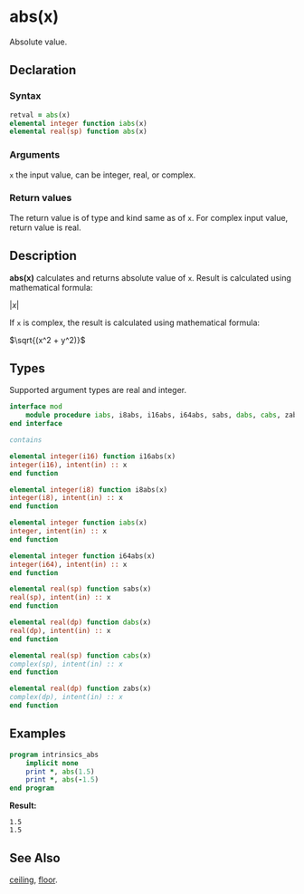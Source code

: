 # abs(x)

Absolute value.

## Declaration

### Syntax

```fortran
retval = abs(x)
elemental integer function iabs(x)
elemental real(sp) function abs(x)
```

### Arguments

`x` the input value, can be integer, real, or complex.

### Return values

The return value is of type and kind same as of `x`. For complex input value,
return value is real.

## Description

**abs(x)** calculates and returns absolute value of `x`. Result is calculated
using mathematical formula:

$|x|$

If `x` is complex, the result is calculated using mathematical formula:

$\sqrt{(x^2 + y^2)}$

## Types

Supported argument types are real and integer.

```fortran
interface mod
    module procedure iabs, i8abs, i16abs, i64abs, sabs, dabs, cabs, zabs
end interface

contains

elemental integer(i16) function i16abs(x)
integer(i16), intent(in) :: x
end function

elemental integer(i8) function i8abs(x)
integer(i8), intent(in) :: x
end function

elemental integer function iabs(x)
integer, intent(in) :: x
end function

elemental integer function i64abs(x)
integer(i64), intent(in) :: x
end function

elemental real(sp) function sabs(x)
real(sp), intent(in) :: x
end function

elemental real(dp) function dabs(x)
real(dp), intent(in) :: x
end function

elemental real(sp) function cabs(x)
complex(sp), intent(in) :: x
end function

elemental real(dp) function zabs(x)
complex(dp), intent(in) :: x
end function
```

## Examples

```fortran
program intrinsics_abs
    implicit none
	print *, abs(1.5)
	print *, abs(-1.5)
end program
```

**Result:**

```
1.5
1.5
```

## See Also

[ceiling](ceiling.md), [floor](floor.md).
